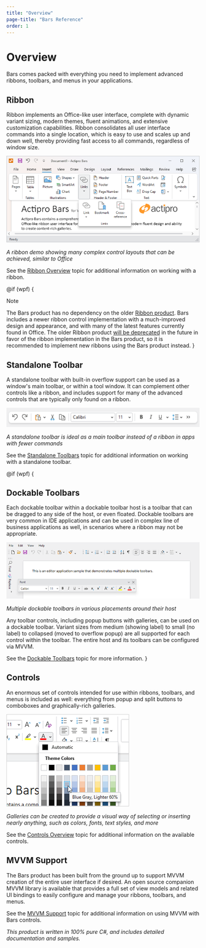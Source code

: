 ```yaml
---
title: "Overview"
page-title: "Bars Reference"
order: 1
---
```

# Overview

Bars comes packed with everything you need to implement advanced ribbons, toolbars, and menus in your applications.

## Ribbon

Ribbon implements an Office-like user interface, complete with dynamic variant sizing, modern themes, fluent animations, and extensive customization capabilities.  Ribbon consolidates all user interface commands into a single location, which is easy to use and scales up and down well, thereby providing fast access to all commands, regardless of window size.

![Screenshot](images/ribbon.png)

*A ribbon demo showing many complex control layouts that can be achieved, similar to Office*

See the [Ribbon Overview](ribbon-features/index.md) topic for additional information on working with a ribbon.

@if (wpf) {
> [!NOTE]
> The Bars product has no dependency on the older [Ribbon product](../ribbon/index.md).  Bars includes a newer ribbon control implementation with a much-improved design and appearance, and with many of the latest features currently found in Office.  The older Ribbon product [will be deprecated](../conversion/converting-to-v23-1.md) in the future in favor of the ribbon implementation in the Bars product, so it is recommended to implement new ribbons using the Bars product instead.
}

## Standalone Toolbar

A standalone toolbar with built-in overflow support can be used as a window's main toolbar, or within a tool window.  It can complement other controls like a ribbon, and includes support for many of the advanced controls that are typically only found on a ribbon.

![Screenshot](images/standalone-toolbar.png)

*A standalone toolbar is ideal as a main toolbar instead of a ribbon in apps with fewer commands*

See the [Standalone Toolbars](toolbar-features/standalone-toolbars.md) topic for additional information on working with a standalone toolbar.

@if (wpf) {
## Dockable Toolbars

Each dockable toolbar within a dockable toolbar host is a toolbar that can be dragged to any side of the host, or even floated.  Dockable toolbars are very common in IDE applications and can be used in complex line of business applications as well, in scenarios where a ribbon may not be appropriate.

![Screenshot](images/dockable-toolbars.png)

*Multiple dockable toolbars in various placements around their host*

Any toolbar controls, including popup buttons with galleries, can be used on a dockable toolbar.  Variant sizes from medium (showing label) to small (no label) to collapsed (moved to overflow popup) are all supported for each control within the toolbar.  The entire host and its toolbars can be configured via MVVM.

See the [Dockable Toolbars](toolbar-features/dockable-toolbars.md) topic for more information.
}

## Controls

An enormous set of controls intended for use within ribbons, toolbars, and menus is included as well: everything from popup and split buttons to comboboxes and graphically-rich galleries.

![Screenshot](images/gallery-color.png)

*Galleries can be created to provide a visual way of selecting or inserting nearly anything, such as colors, fonts, text styles, and more*

See the [Controls Overview](controls/index.md) topic for additional information on the available controls.

## MVVM Support

The Bars product has been built from the ground up to support MVVM creation of the entire user interface if desired.  An open source companion MVVM library is available that provides a full set of view models and related UI bindings to easily configure and manage your ribbons, toolbars, and menus.

See the [MVVM Support](mvvm-support.md) topic for additional information on using MVVM with Bars controls.

*This product is written in 100% pure C#, and includes detailed documentation and samples.*